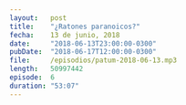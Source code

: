 ```yaml
---
layout:   post
title:    "¿Ratones paranoicos?"
fecha:    13 de junio, 2018
date:     "2018-06-13T23:00:00-0300"
pubDate:  "2018-06-17T12:00:00-0300"
file:     /episodios/patum-2018-06-13.mp3
length:   50997442
episode:  6
duration: "53:07"
---
```

